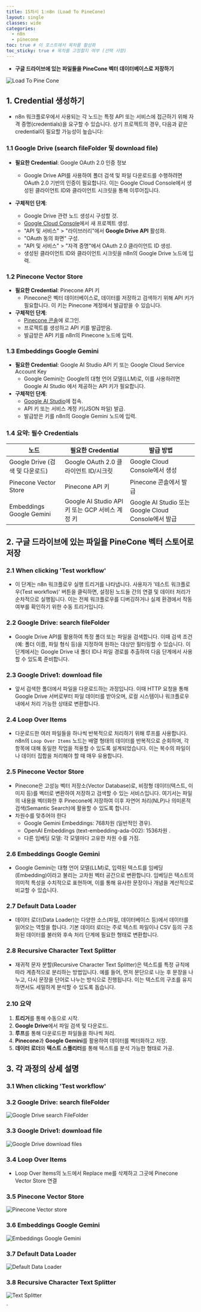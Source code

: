 ```yaml
---
title: 15차시 1:n8n (Load To PineCone)
layout: single
classes: wide
categories:
  - n8n
  - pinecone
toc: true # 이 포스트에서 목차를 활성화
toc_sticky: true # 목차를 고정할지 여부 (선택 사항)
---
```


- **구글 드라이브에 있는 파일들을 PineCone 벡터 데이터베이스로 저장하기**

![Load To Pine Cone](/assets/images/load_to_pinecone.png)

## 1. Credential 생성하기
- n8n 워크플로우에서 사용되는 각 노드는 특정 API 또는 서비스에 접근하기 위해 자격 증명(credentials)을 요구할 수 있습니다. 상기 프로젝트의 경우, 다음과 같은 credential이 필요할 가능성이 높습니다:

### 1.1 **Google Drive (search fileFolder 및 download file)**  
- **필요한 Credential**: Google OAuth 2.0 인증 정보  
  - Google Drive API를 사용하여 폴더 검색 및 파일 다운로드를 수행하려면 OAuth 2.0 기반의 인증이 필요합니다. 이는 Google Cloud Console에서 생성된 클라이언트 ID와 클라이언트 시크릿을 통해 이루어집니다.

- **구체적인 단계**:
  - Google Drive 관련 노드 생성시 구성할 것.
  - [Google Cloud Console](https://console.cloud.google.com/)에서 새 프로젝트 생성.
  - "API 및 서비스" > "라이브러리"에서 **Google Drive API** 활성화.
  - "OAuth 동의 화면" 구성.
  - "API 및 서비스" > "자격 증명"에서 OAuth 2.0 클라이언트 ID 생성.
  - 생성된 클라이언트 ID와 클라이언트 시크릿을 n8n의 Google Drive 노드에 입력.

### 1.2 **Pinecone Vector Store**  
- **필요한 Credential**: Pinecone API 키  
  - Pinecone은 벡터 데이터베이스로, 데이터를 저장하고 검색하기 위해 API 키가 필요합니다. 이 키는 Pinecone 계정에서 발급받을 수 있습니다.
- **구체적인 단계**:
  - [Pinecone 콘솔](https://www.pinecone.io/)에 로그인.
  - 프로젝트를 생성하고 API 키를 발급받음.
  - 발급받은 API 키를 n8n의 Pinecone 노드에 입력.

### 1.3 **Embeddings Google Gemini**  
- **필요한 Credential**: Google AI Studio API 키 또는 Google Cloud Service Account Key  
  - Google Gemini는 Google의 대형 언어 모델(LLM)로, 이를 사용하려면 Google AI Studio 에서 제공하는 API 키가 필요합니다.
- **구체적인 단계**:
  - [Google AI Studio](https://aistudio.google.com/)에 접속.
  - API 키 또는 서비스 계정 키(JSON 파일) 발급.
  - 발급받은 키를 n8n의 Google Gemini 노드에 입력.


### 1.4 요약: 필수 Credentials


| **노드**                     | **필요한 Credential**             | **발급 방법**                                                                 |
|-------------------------------|-----------------------------------|-------------------------------------------------------------------------------|
| Google Drive (검색 및 다운로드) | Google OAuth 2.0 클라이언트 ID/시크릿 | Google Cloud Console에서 생성                                                |
| Pinecone Vector Store         | Pinecone API 키                  | Pinecone 콘솔에서 발급                                                       |
| Embeddings Google Gemini      | Google AI Studio API 키 또는 GCP 서비스 계정 키 | Google AI Studio 또는 Google Cloud Console에서 발급                          |

## 2. 구글 드라이브에 있는 파일을 PineCone 벡터 스토어로 저장
### 2.1 **When clicking 'Test workflow'**
- 이 단계는 n8n 워크플로우 실행 트리거를 나타냅니다. 사용자가 '테스트 워크플로우(Test workflow)' 버튼을 클릭하면, 설정된 노드들 간의 연결 및 데이터 처리가 순차적으로 실행됩니다. 이는 전체 워크플로우를 디버깅하거나 실제 환경에서 작동 여부를 확인하기 위한 수동 트리거입니다.

### 2.2 **Google Drive: search fileFolder**
- Google Drive API를 활용하여 특정 폴더 또는 파일을 검색합니다. 이때 검색 조건(예: 폴더 이름, 파일 형식 등)을 지정하여 원하는 대상만 필터링할 수 있습니다. 이 단계에서는 Google Drive 내 폴더 ID나 파일 경로를 추출하여 다음 단계에서 사용할 수 있도록 준비합니다.


### 2.3 **Google Drive1: download file**
- 앞서 검색한 폴더에서 파일을 다운로드하는 과정입니다. 이때 HTTP 요청을 통해 Google Drive 서버로부터 파일 데이터를 받아오며, 로컬 시스템이나 워크플로우 내에서 처리 가능한 상태로 변환합니다.

### 2.4 **Loop Over Items**
- 다운로드한 여러 파일들을 하나씩 반복적으로 처리하기 위해 루프를 사용합니다. n8n의 `Loop Over Items` 노드는 배열 형태의 데이터를 반복적으로 순회하며, 각 항목에 대해 동일한 작업을 적용할 수 있도록 설계되었습니다. 이는 복수의 파일이나 데이터 집합을 처리해야 할 때 매우 유용합니다.

### 2.5 **Pinecone Vector Store**
- Pinecone은 고성능 벡터 저장소(Vector Database)로, 비정형 데이터(텍스트, 이미지 등)를 벡터로 변환하여 저장하고 검색할 수 있는 서비스입니다. 여기서는 파일의 내용을 벡터화한 후 Pinecone에 저장하여 이후 자연어 처리(NLP)나 의미론적 검색(Semantic Search)에 활용할 수 있도록 합니다.
- 차원수를 맞추어야 한다
  - Google Gemini Embeddings: 768차원 (일반적인 경우).
  - OpenAI Embeddings (text-embedding-ada-002): 1536차원 .
  - 다른 임베딩 모델: 각 모델마다 고유한 차원 수를 가짐.

### 2.6 **Embeddings Google Gemini**
- Google Gemini는 대형 언어 모델(LLM)로, 입력된 텍스트를 임베딩(Embedding)이라고 불리는 고차원 벡터 공간으로 변환합니다. 임베딩은 텍스트의 의미적 특성을 수치적으로 표현하며, 이를 통해 유사한 문장이나 개념을 계산적으로 비교할 수 있습니다.

### 2.7 **Default Data Loader**
- 데이터 로더(Data Loader)는 다양한 소스(파일, 데이터베이스 등)에서 데이터를 읽어오는 역할을 합니다. 기본 데이터 로더는 주로 텍스트 파일이나 CSV 등의 구조화된 데이터를 불러와 후속 처리 단계에 필요한 형태로 변환합니다.


### 2.8 **Recursive Character Text Splitter**
- 재귀적 문자 분할(Recursive Character Text Splitter)은 텍스트를 특정 규칙에 따라 계층적으로 분리하는 방법입니다. 예를 들어, 먼저 문단으로 나눈 후 문장을 나누고, 다시 문장을 단어로 나누는 방식으로 진행됩니다. 이는 텍스트의 구조를 유지하면서도 세밀하게 분석할 수 있도록 돕습니다.

### 2.10 요약
1. **트리거**를 통해 수동으로 시작.
2. **Google Drive**에서 파일 검색 및 다운로드.
3. **루프**를 통해 다운로드한 파일들을 하나씩 처리.
4. **Pinecone**과 **Google Gemini**를 활용하여 데이터를 벡터화하고 저장.
5. **데이터 로더**와 **텍스트 스플리터**를 통해 텍스트를 분석 가능한 형태로 가공.

## 3. 각 과정의 상세 설명
### 3.1 **When clicking 'Test workflow'**

### 3.2 **Google Drive: search fileFolder**
![Google Drive search FileFolder](/assets/images/gd_search.png)

### 3.3 **Google Drive1: download file**
![Google Drive download files](/assets/images/gd_download.png)

### 3.4 **Loop Over Items**
- Loop Over Items의 노드에서 Replace me를 삭제하고 그곳에 Pinecone Vector Store 연결

### 3.5 **Pinecone Vector Store**
![Pinecone Vector store](/assets/images/loadtopinecone.png)

### 3.6 **Embeddings Google Gemini**
![Embeddings Google Gemini](/assets/images/load_embedding_gemini.png)

### 3.7 **Default Data Loader**
![Default Data Loader](/assets/images/default_data_loader.png)

### 3.8 **Recursive Character Text Splitter**
![Text Splitter](/assets/images/text_splitter.png)

`